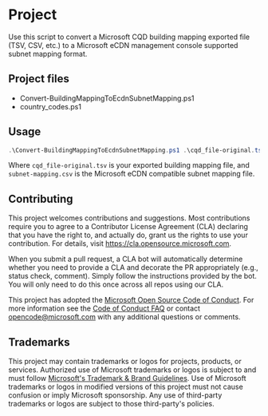 # Project

Use this script to convert a Microsoft CQD building mapping exported file (TSV, CSV, etc.) to a Microsoft eCDN management console supported subnet mapping format.

## Project files

- Convert-BuildingMappingToEcdnSubnetMapping.ps1
- country_codes.ps1

## Usage

``` PowerShell
.\Convert-BuildingMappingToEcdnSubnetMapping.ps1 .\cqd_file-original.tsv -CountryCodesMapping (.\country_codes.ps1) -OutFilePath .\subnet-mapping.csv
```

Where `cqd_file-original.tsv` is your exported building mapping file, and `subnet-mapping.csv` is the Microsoft eCDN compatible subnet mapping file.

## Contributing

This project welcomes contributions and suggestions.  Most contributions require you to agree to a
Contributor License Agreement (CLA) declaring that you have the right to, and actually do, grant us
the rights to use your contribution. For details, visit https://cla.opensource.microsoft.com.

When you submit a pull request, a CLA bot will automatically determine whether you need to provide
a CLA and decorate the PR appropriately (e.g., status check, comment). Simply follow the instructions
provided by the bot. You will only need to do this once across all repos using our CLA.

This project has adopted the [Microsoft Open Source Code of Conduct](https://opensource.microsoft.com/codeofconduct/).
For more information see the [Code of Conduct FAQ](https://opensource.microsoft.com/codeofconduct/faq/) or
contact [opencode@microsoft.com](mailto:opencode@microsoft.com) with any additional questions or comments.

## Trademarks

This project may contain trademarks or logos for projects, products, or services. Authorized use of Microsoft 
trademarks or logos is subject to and must follow 
[Microsoft's Trademark & Brand Guidelines](https://www.microsoft.com/en-us/legal/intellectualproperty/trademarks/usage/general).
Use of Microsoft trademarks or logos in modified versions of this project must not cause confusion or imply Microsoft sponsorship.
Any use of third-party trademarks or logos are subject to those third-party's policies.

